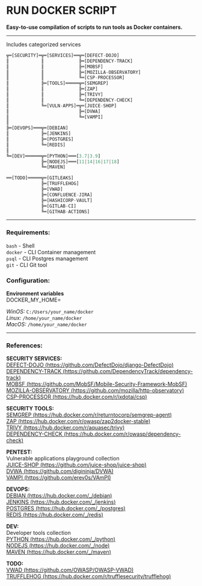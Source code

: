 # RUN DOCKER SCRIPT  
  
**Easy-to-use compilation of scripts to run tools as Docker containers.**  
  
---
Includes categorized services  
  
```dart
╦═[SECURITY]═╦═[SERVICES]══╦═[DEFECT-DOJO]
║            ║             ╠═[DEPENDENCY-TRACK]
║            ║             ╠═[MOBSF]
║            ║             ╠═[MOZILLA-OBSERVATORY]
║            ║             ╚═[CSP-PROCESSOR]
║            ╠═[TOOLS]═════╦═[SEMGREP]
║            ║             ╠═[ZAP]
║            ║             ╠═[TRIVY]
║            ║             ╚═[DEPENDENCY-CHECK]
║            ╚═[VULN-APPS]═╦═[JUICE-SHOP]
║                          ╠═[DVWA]
║                          ╚═[VAMPI]
║
╠═[DEVOPS]═══╦═[DEBIAN]
║            ╠═[JENKINS]
║            ╠═[POSTGRES]
║            ╚═[REDIS]
║
╚═[DEV]══════╦═[PYTHON]═══[3.7|3.9]
             ╠═[NODEJS]═══[11|14|16|17|18]
             ╚═[MAVEN]

══[TODO]═════╦═[GITLEAKS]
             ╠═[TRUFFLEHOG]
             ╠═[VWAD]
             ╠═[CONFLUENCE-JIRA]
             ╠═[HASHICORP-VAULT]
             ╠═[GITLAB-CI]
             ╚═[GITHAB-ACTIONS]
```
---
### Requirements:  
`bash` - Shell  
`docker` - CLI Container management  
`psql` - CLI Postgres management  
`git` - CLI Git tool  
### Configuration:  
**Environment variables**  
DOCKER_MY_HOME=  
  
*WinOS:* `C:/Users/your_name/docker`  
*Linux:* `/home/your_name/docker`  
*MacOS:* `/home/your_name/docker`  
  
---
### References:  
**SECURITY SERVICES:**  
[DEFECT-DOJO (https://github.com/DefectDojo/django-DefectDojo)](https://github.com/DefectDojo/django-DefectDojo)  
[DEPENDENCY-TRACK (https://github.com/DependencyTrack/dependency-track)](https://github.com/DependencyTrack/dependency-track)  
[MOBSF (https://github.com/MobSF/Mobile-Security-Framework-MobSF)](https://github.com/MobSF/Mobile-Security-Framework-MobSF)  
[MOZILLA-OBSERVATORY (https://github.com/mozilla/http-observatory)](https://github.com/mozilla/http-observatory)  
[CSP-PROCESSOR (https://hub.docker.com/r/ixdotai/csp)](https://hub.docker.com/r/ixdotai/csp)  
  
**SECURITY TOOLS:**  
[SEMGREP (https://hub.docker.com/r/returntocorp/semgrep-agent)](https://hub.docker.com/r/returntocorp/semgrep-agent)  
[ZAP (https://hub.docker.com/r/owasp/zap2docker-stable)](https://hub.docker.com/r/owasp/zap2docker-stable)  
[TRIVY (https://hub.docker.com/r/aquasec/trivy)](https://hub.docker.com/r/aquasec/trivy)  
[DEPENDENCY-CHECK (https://hub.docker.com/r/owasp/dependency-check)](https://hub.docker.com/r/owasp/dependency-check)  
  
**PENTEST:**  
Vulnerable applications playground collection  
[JUICE-SHOP (https://github.com/juice-shop/juice-shop)](https://github.com/juice-shop/juice-shop)  
[DVWA (https://github.com/digininja/DVWA)](https://github.com/digininja/DVWA)  
[VAMPI (https://github.com/erev0s/VAmPI)](https://github.com/erev0s/VAmPI)  
  
**DEVOPS:**  
[DEBIAN (https://hub.docker.com/_/debian)](https://hub.docker.com/_/debian)  
[JENKINS (https://hub.docker.com/_/jenkins)](https://hub.docker.com/_/jenkins)  
[POSTGRES (https://hub.docker.com/_/postgres)](https://hub.docker.com/_/postgres)  
[REDIS (https://hub.docker.com/_/redis)](https://hub.docker.com/_/redis)  
  
**DEV:**  
Developer tools collection  
[PYTHON (https://hub.docker.com/_/python)](https://hub.docker.com/_/python)  
[NODEJS (https://hub.docker.com/_/node)](https://hub.docker.com/_/node)  
[MAVEN (https://hub.docker.com/_/maven)](https://hub.docker.com/_/maven)  
  
**TODO:**  
[VWAD (https://github.com/OWASP/OWASP-VWAD)](https://github.com/OWASP/OWASP-VWAD)  
[TRUFFLEHOG (https://hub.docker.com/r/trufflesecurity/trufflehog)](https://hub.docker.com/r/trufflesecurity/trufflehog)  
  